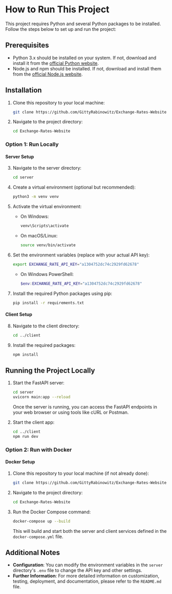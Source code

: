 # How to Run This Project

This project requires Python and several Python packages to be installed. Follow the steps below to set up and run the project:

## Prerequisites

- Python 3.x should be installed on your system. If not, download and install it from the [official Python website](https://www.python.org/downloads/).
- Node.js and npm should be installed. If not, download and install them from the [official Node.js website](https://nodejs.org/).

## Installation

1. Clone this repository to your local machine:

    ```bash
    git clone https://github.com/GittyRabinowitz/Exchange-Rates-Website.git
    ```

2. Navigate to the project directory:

    ```bash
    cd Exchange-Rates-Website
    ```

### Option 1: Run Locally

#### Server Setup

3. Navigate to the server directory:

    ```bash
    cd server
    ```

4. Create a virtual environment (optional but recommended):

    ```bash
    python3 -m venv venv
    ```

5. Activate the virtual environment:

    - On Windows:

      ```bash
      venv\Scripts\activate
      ```

    - On macOS/Linux:

      ```bash
      source venv/bin/activate
      ```

6. Set the environment variables (replace with your actual API key):

    ```bash
    export EXCHANGE_RATE_API_KEY="a1304752dc74c2929fd62678"
    ```

    - On Windows PowerShell:

      ```powershell
      $env:EXCHANGE_RATE_API_KEY="a1304752dc74c2929fd62678"
      ```

7. Install the required Python packages using pip:

    ```bash
    pip install -r requirements.txt
    ```

#### Client Setup

8. Navigate to the client directory:

    ```bash
    cd ../client
    ```

9. Install the required packages:

    ```bash
    npm install
    ```

## Running the Project Locally

1. Start the FastAPI server:

    ```bash
    cd server
    uvicorn main:app --reload
    ```

    Once the server is running, you can access the FastAPI endpoints in your web browser or using tools like cURL or Postman.

2. Start the client app:

    ```bash
    cd ../client
    npm run dev
    ```

### Option 2: Run with Docker

#### Docker Setup

1. Clone this repository to your local machine (if not already done):

    ```bash
    git clone https://github.com/GittyRabinowitz/Exchange-Rates-Website.git
    ```

2. Navigate to the project directory:

    ```bash
    cd Exchange-Rates-Website
    ```

3. Run the Docker Compose command:

    ```bash
    docker-compose up --build
    ```

    This will build and start both the server and client services defined in the `docker-compose.yml` file.

## Additional Notes

- **Configuration**: You can modify the environment variables in the `server` directory's `.env` file to change the API key and other settings.
- **Further Information**: For more detailed information on customization, testing, deployment, and documentation, please refer to the `README.md` file.
